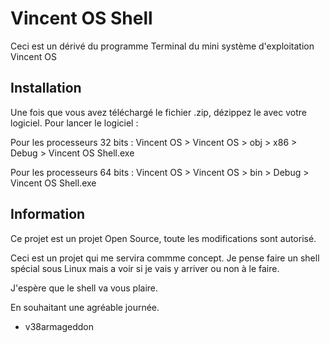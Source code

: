 # Vincent OS Shell
Ceci est un dérivé du programme Terminal du mini système d'exploitation Vincent OS
 
## Installation
Une fois que vous avez téléchargé le fichier .zip, dézippez le avec votre logiciel. Pour lancer le logiciel :

Pour les processeurs 32 bits : Vincent OS > Vincent OS > obj > x86 > Debug > Vincent OS Shell.exe

Pour les processeurs 64 bits : Vincent OS > Vincent OS > bin > Debug > Vincent OS Shell.exe

## Information
Ce projet est un projet Open Source, toute les modifications sont autorisé.

Ceci est un projet qui me servira commme concept. Je pense faire un shell spécial sous Linux mais a voir si je vais y arriver ou non à le faire.

J'espère que le shell va vous plaire.

En souhaitant une agréable journée.

- v38armageddon
